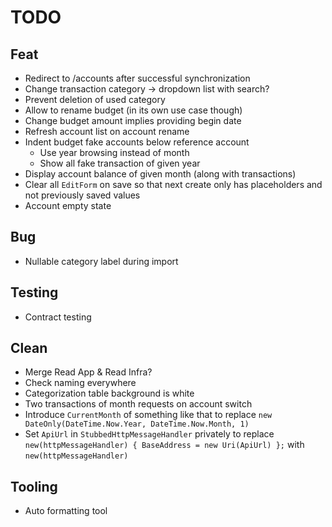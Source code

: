 # TODO

## Feat
- Redirect to /accounts after successful synchronization
- Change transaction category -> dropdown list with search?
- Prevent deletion of used category
- Allow to rename budget (in its own use case though)
- Change budget amount implies providing begin date
- Refresh account list on account rename
- Indent budget fake accounts below reference account
  - Use year browsing instead of month
  - Show all fake transaction of given year
- Display account balance of given month (along with transactions)
- Clear all `EditForm` on save so that next create only has placeholders and not previously saved values
- Account empty state

## Bug
- Nullable category label during import

## Testing
- Contract testing

## Clean
- Merge Read App & Read Infra?
- Check naming everywhere
- Categorization table background is white
- Two transactions of month requests on account switch
- Introduce `CurrentMonth` of something like that to replace `new DateOnly(DateTime.Now.Year, DateTime.Now.Month, 1)`
- Set `ApiUrl` in `StubbedHttpMessageHandler` privately to replace `new(httpMessageHandler) { BaseAddress = new Uri(ApiUrl) };` with `new(httpMessageHandler)`

## Tooling
- Auto formatting tool